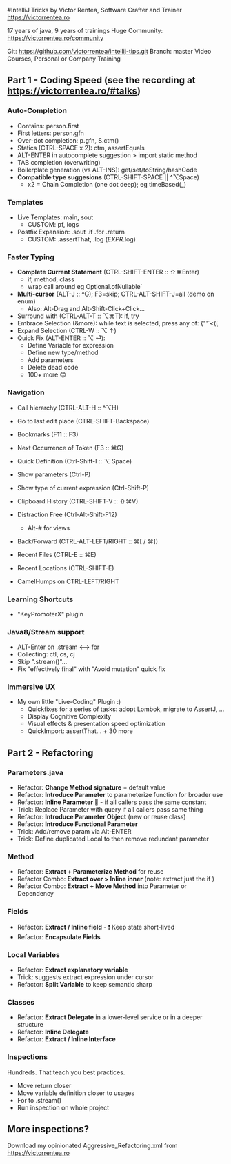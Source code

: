 #IntelliJ Tricks
by Victor Rentea, Software Crafter and Trainer
https://victorrentea.ro

17 years of java, 9 years of trainings
Huge Community: https://victorrentea.ro/community

Git: https://github.com/victorrentea/intellij-tips.git
Branch: master
Video Courses, Personal or Company Training

## Part 1 - Coding Speed (see the recording at https://victorrentea.ro/#talks)

### Auto-Completion
- Contains: person.first 
- First letters: person.gfn
- Over-dot completion: p.gfn, S.ctm()
- Statics (CTRL-SPACE x 2): ctm, assertEquals
- ALT-ENTER in autocomplete suggestion > import static method
- TAB completion (overwriting)
- Boilerplate generation (vs ALT-INS): get/set/toString/hashCode
- **Compatible type suggesions** (CTRL-SHIFT-SPACE || ^⌥Space)
    - x2 = Chain Completion (one dot deep); eg timeBased(_)

### Templates
- Live Templates: main, sout
  - CUSTOM: pf, logs
- Postfix Expansion: .sout .if .for .return
  - CUSTOM: .assertThat, .log ($EXPR$.log) 

### Faster Typing
- **Complete Current Statement** (CTRL-SHIFT-ENTER :: ⇧⌘Enter)
  - if, method, class
  - wrap call around eg Optional.ofNullable`
- **Multi-cursor** (ALT-J :: ^G); F3=skip; CTRL-ALT-SHIFT-J=all (demo on enum)
  - Also: Alt-Drag and Alt-Shift-Click+Click...
- Surround with (CTRL-ALT-T :: ⌥⌘T): if, try
- Embrace Selection (&more): while text is selected, press any of: {"'`<([
- Expand Selection (CTRL-W :: ⌥ ↑)
- Quick Fix (ALT-ENTER :: ⌥ ⏎):
  - Define Variable for expression
  - Define new type/method
  - Add parameters
  - Delete dead code
  - 100+ more 😊
 
### Navigation 
- Call hierarchy (CTRL-ALT-H :: ^⌥H)
- Go to last edit place (CTRL-SHIFT-Backspace)
- Bookmarks (F11 :: F3)
- Next Occurrence of Token (F3 :: ⌘G)
- Quick Definition (Ctrl-Shift-I :: ⌥ Space)
- Show parameters (Ctrl-P) 
- Show type of current expression (Ctrl-Shift-P)
- Clipboard History (CTRL-SHIFT-V :: ⇧⌘V)

- Distraction Free (Ctrl-Alt-Shift-F12)
  - Alt-# for views
- Back/Forward (CTRL-ALT-LEFT/RIGHT :: ⌘[ / ⌘])
- Recent Files (CTRL-E :: ⌘E)
- Recent Locations (CTRL-SHIFT-E)
- CamelHumps on CTRL-LEFT/RIGHT

### Learning Shortcuts
- "KeyPromoterX" plugin

### Java8/Stream support
- ALT-Enter on .stream <--> for
- Collecting: ctl, cs, cj
- Skip ".stream()"...
- Fix "effectively final" with "Avoid mutation" quick fix

### Immersive UX
- My own little "Live-Coding" Plugin :)
  - Quickfixes for a series of tasks: adopt Lombok, migrate to AssertJ, ...
  - Display Cognitive Complexity
  - Visual effects & presentation speed optimization
  - QuickImport: assertThat... + 30 more

## Part 2 - Refactoring 

### Parameters.java
- Refactor: **Change Method signature** + default value
- Refactor: **Introduce Parameter** to parameterize function for broader use
- Refactor: **Inline Parameter 💪** - if all callers pass the same constant
- Trick: Replace Parameter with query if all callers pass same thing
- Refactor: **Introduce Parameter Object** (new or reuse class)
- Refactor: **Introduce Functional Parameter**
- Trick: Add/remove param via Alt-ENTER
- Trick: Define duplicated Local to then remove redundant parameter

### Method
- Refactor: **Extract + Parameterize Method** for reuse
- Refactor Combo: **Extract over > Inline inner** (note: extract just the if )
- Refactor Combo: **Extract + Move Method** into Parameter or Dependency

### Fields
- Refactor: **Extract / Inline field** - ❗ Keep state short-lived
- Refactor: **Encapsulate Fields**

### Local Variables
- Refactor: **Extract explanatory variable**
- Trick: suggests extract expression under cursor
- Refactor: **Split Variable** to keep semantic sharp

### Classes
- Refactor: **Extract Delegate** in a lower-level service or in a deeper structure  
- Refactor: **Inline Delegate**
- Refactor: **Extract / Inline Interface**

### Inspections
Hundreds. That teach you best practices.
- Move return closer
- Move variable definition closer to usages
- For to .stream()
- Run inspection on whole project

## More inspections?
Download my opinionated Aggressive_Refactoring.xml
from https://victorrentea.ro
